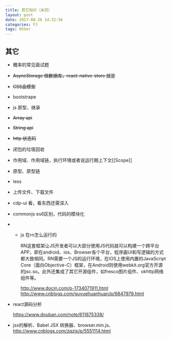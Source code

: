 ```yaml
---
title: 其它知识（未完）
layout: post
date: 2017-08-26 14:32:56
categories: FJ
tags: Other
---
```


## 其它

- 概率的常见面试题
- ~~AsyncStorage 做数据库，react-native-store 就是~~
- ~~CSS盒模型~~
- bootstrape
- js 原型、继承
- ~~Array api~~
- ~~String api~~
- ~~http 状态码~~
- 闭包的垃圾回收
- 作用域、作用域链，执行环境或者说运行期上下文[[Scope]]
- 原型、原型链
- less
- 上传文件、下载文件
- cdp-ui  看，看东西还需深入
- commonjs es6区别，代码的模块化
- * js 在rn怎么运行的

    RN这套框架让JS开发者可以大部分使用JS代码就可以构建一个跨平台APP，即在android、ios、Browser各个平台，程序画UI和写逻辑的方式都大致相同。RN需要一个JS的运行环境，在IOS上使用内置的JavaScript Core（面向Objective-C）框架，在Android则使用webkit.org官方开源的jsc.so。此外还集成了其它开源组件，如fresco图片组件、okhttp网络组件等。
    
    http://www.docin.com/p-1734071911.html
    http://www.cnblogs.com/guyuehuanhuan/p/6847979.html

- react源码分析
    
    https://www.douban.com/note/611875338/

- jsx的解析、Babel JSX 转换器、browser.min.js、http://www.cnblogs.com/zqzjs/p/5551114.html

